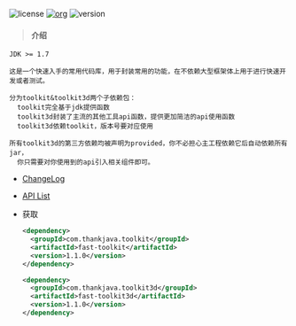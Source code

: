 ![license](https://img.shields.io/badge/license-Apache2.0-100000.svg)
[![org](https://img.shields.io/badge/org-@LazyKoala-blue.svg)](https://github.com/lazy-koala/)
![version](https://img.shields.io/maven-metadata/v/http/central.maven.org/maven2/com/thankjava/toolkit/fast-toolkit/maven-metadata.xml.svg)

> #### 介绍

```
JDK >= 1.7

这是一个快速入手的常用代码库，用于封装常用的功能，在不依赖大型框架体上用于进行快速开发或者测试。

分为toolkit&toolkit3d两个子依赖包：
  toolkit完全基于jdk提供函数
  toolkit3d封装了主流的其他工具api函数，提供更加简洁的api使用函数
  toolkit3d依赖toolkit，版本号要对应使用
  
所有toolkit3d的第三方依赖均被声明为provided，你不必担心主工程依赖它后自动依赖所有jar，
  你只需要对你使用到的api引入相关组件即可。
```

- [ChangeLog](https://github.com/lazy-koala/java-toolkit/blob/master/doc/changelog.md)
- [API List](https://github.com/lazy-koala/java-toolkit/blob/master/doc/apilist.md)

- 获取

  ```xml
  <dependency>
    <groupId>com.thankjava.toolkit</groupId>
    <artifactId>fast-toolkit</artifactId>
    <version>1.1.0</version>
  </dependency>
  ```

  ```xml
  <dependency>
    <groupId>com.thankjava.toolkit3d</groupId>
    <artifactId>fast-toolkit3d</artifactId>
    <version>1.1.0</version>
  </dependency>
  ```


